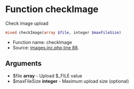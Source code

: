 Function checkImage
===========================

Check image upload



```php
mixed checkImage(array $file, integer $maxFileSize)
```

* Function name: checkImage
* Source: [images.inc.php line 88](https://github.com/PrestaShop/PrestaShop/blob/1.5.0.2/images.inc.php#L88).

Arguments
---------

* $file **array** - Upload $_FILE value
* $maxFileSize **integer** - Maximum upload size (optional)

